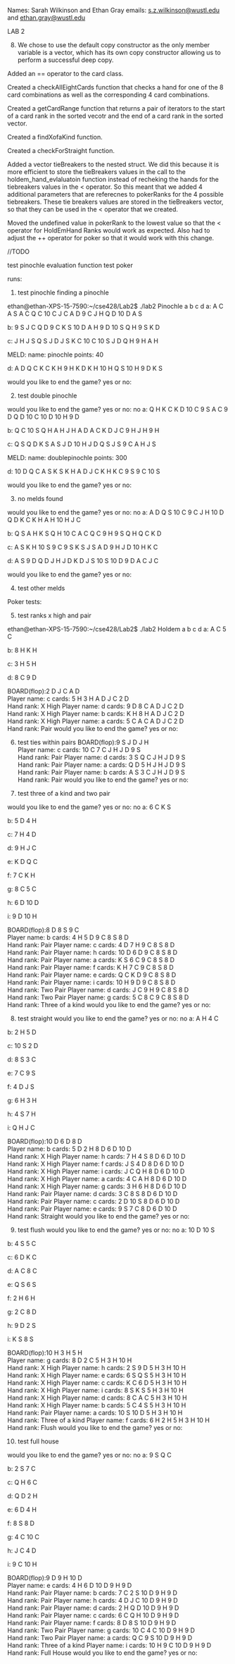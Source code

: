 Names: Sarah Wilkinson and Ethan Gray
emails: s.z.wilkinson@wustl.edu and ethan.gray@wustl.edu

LAB 2

8. We chose to use the default copy constructor as the only member variable is a vector, which has its own copy constructor allowing us to perform a successful deep copy.

Added an == operator to the card class.

Created a checkAllEightCards function that checks a hand for one of the 8 card combinations as well as the corresponding 4 card combinations.

Created a getCardRange function that returns a pair of iterators to the start of a card rank in the sorted vecotr and the end of a card rank in the sorted vector.

Created a findXofaKind function.

Created a checkForStraight function.

Added a vector<pokerrank> tieBreakers to the nested struct. We did this because it is more efficient to store the tieBreakers values in the call to the holdem_hand_evlaluatoin function instead of recheking the hands for the tiebreakers values in the < operator. So this meant that we added 4 additional parameters that are referecnes to pokerRanks for the 4 possible tiebreakers. These tie breakers values are stored in the tieBreakers vector<pokerRank>, so that they can be used in the < operator that we created.

Moved the undefined value in pokerRank to the lowest value so that the < operator for HoldEmHand Ranks would work as expected. Also had to adjust the ++ operator for poker so that it would work with this change.

//TODO

test pinochle evaluation function
test poker

runs:

1. test pinochle finding a pinochle

ethan@ethan-XPS-15-7590:~/cse428/Lab2$ ./lab2 Pinochle a b c d
a: A C A S A C Q C 10 C J C A D 9 C J H Q D 10 D A S

b: 9 S J C Q D 9 C K S 10 D A H 9 D 10 S Q H 9 S K D

c: J H J S Q S J D J S K C 10 C 10 S J D Q H 9 H A H

MELD: name: pinochle points: 40

d: A D Q C K C K H 9 H K D K H 10 H Q S 10 H 9 D K S

would you like to end the game? yes or no:

2. test double pinochle

would you like to end the game? yes or no:
no
a: Q H K C K D 10 C 9 S A C 9 D Q D 10 C 10 D 10 H 9 D

b: Q C 10 S Q H A H J H A D A C K D J C 9 H J H 9 H

c: Q S Q D K S A S J D 10 H J D Q S J S 9 C A H J S

MELD: name: doublepinochle points: 300

d: 10 D Q C A S K S K H A D J C K H K C 9 S 9 C 10 S

would you like to end the game? yes or no:

3. no melds found

would you like to end the game? yes or no:
no
a: A D Q S 10 C 9 C J H 10 D Q D K C K H A H 10 H J C

b: Q S A H K S Q H 10 C A C Q C 9 H 9 S Q H Q C K D

c: A S K H 10 S 9 C 9 S K S J S A D 9 H J D 10 H K C

d: A S 9 D Q D J H J D K D J S 10 S 10 D 9 D A C J C

would you like to end the game? yes or no:

4. test other melds

Poker tests:

5. test ranks x high and pair

ethan@ethan-XPS-15-7590:~/cse428/Lab2$ ./lab2 Holdem a b c d
a: A C 5 C

b: 8 H K H

c: 3 H 5 H

d: 8 C 9 D

BOARD(flop):2 D J C A D  
Player name: c
cards: 5 H 3 H A D J C 2 D  
 Hand rank: X High
Player name: d
cards: 9 D 8 C A D J C 2 D  
 Hand rank: X High
Player name: b
cards: K H 8 H A D J C 2 D  
 Hand rank: X High
Player name: a
cards: 5 C A C A D J C 2 D  
 Hand rank: Pair
would you like to end the game? yes or no:

6. test ties within pairs
   BOARD(flop):9 S J D J H  
   Player name: c
   cards: 10 C 7 C J H J D 9 S  
    Hand rank: Pair
   Player name: d
   cards: 3 S Q C J H J D 9 S  
    Hand rank: Pair
   Player name: a
   cards: Q D 5 H J H J D 9 S  
    Hand rank: Pair
   Player name: b
   cards: A S 3 C J H J D 9 S  
    Hand rank: Pair
   would you like to end the game? yes or no:

7. test three of a kind and two pair

would you like to end the game? yes or no:
no
a: 6 C K S

b: 5 D 4 H

c: 7 H 4 D

d: 9 H J C

e: K D Q C

f: 7 C K H

g: 8 C 5 C

h: 6 D 10 D

i: 9 D 10 H

BOARD(flop):8 D 8 S 9 C  
Player name: b
cards: 4 H 5 D 9 C 8 S 8 D  
 Hand rank: Pair
Player name: c
cards: 4 D 7 H 9 C 8 S 8 D  
 Hand rank: Pair
Player name: h
cards: 10 D 6 D 9 C 8 S 8 D  
 Hand rank: Pair
Player name: a
cards: K S 6 C 9 C 8 S 8 D  
 Hand rank: Pair
Player name: f
cards: K H 7 C 9 C 8 S 8 D  
 Hand rank: Pair
Player name: e
cards: Q C K D 9 C 8 S 8 D  
 Hand rank: Pair
Player name: i
cards: 10 H 9 D 9 C 8 S 8 D  
 Hand rank: Two Pair
Player name: d
cards: J C 9 H 9 C 8 S 8 D  
 Hand rank: Two Pair
Player name: g
cards: 5 C 8 C 9 C 8 S 8 D  
 Hand rank: Three of a kind
would you like to end the game? yes or no:

8. test straight
   would you like to end the game? yes or no:
   no
   a: A H 4 C

b: 2 H 5 D

c: 10 S 2 D

d: 8 S 3 C

e: 7 C 9 S

f: 4 D J S

g: 6 H 3 H

h: 4 S 7 H

i: Q H J C

BOARD(flop):10 D 6 D 8 D  
Player name: b
cards: 5 D 2 H 8 D 6 D 10 D  
 Hand rank: X High
Player name: h
cards: 7 H 4 S 8 D 6 D 10 D  
 Hand rank: X High
Player name: f
cards: J S 4 D 8 D 6 D 10 D  
 Hand rank: X High
Player name: i
cards: J C Q H 8 D 6 D 10 D  
 Hand rank: X High
Player name: a
cards: 4 C A H 8 D 6 D 10 D  
 Hand rank: X High
Player name: g
cards: 3 H 6 H 8 D 6 D 10 D  
 Hand rank: Pair
Player name: d
cards: 3 C 8 S 8 D 6 D 10 D  
 Hand rank: Pair
Player name: c
cards: 2 D 10 S 8 D 6 D 10 D  
 Hand rank: Pair
Player name: e
cards: 9 S 7 C 8 D 6 D 10 D  
 Hand rank: Straight
would you like to end the game? yes or no:

9. test flush
   would you like to end the game? yes or no:
   no
   a: 10 D 10 S

b: 4 S 5 C

c: 6 D K C

d: A C 8 C

e: Q S 6 S

f: 2 H 6 H

g: 2 C 8 D

h: 9 D 2 S

i: K S 8 S

BOARD(flop):10 H 3 H 5 H  
Player name: g
cards: 8 D 2 C 5 H 3 H 10 H  
 Hand rank: X High
Player name: h
cards: 2 S 9 D 5 H 3 H 10 H  
 Hand rank: X High
Player name: e
cards: 6 S Q S 5 H 3 H 10 H  
 Hand rank: X High
Player name: c
cards: K C 6 D 5 H 3 H 10 H  
 Hand rank: X High
Player name: i
cards: 8 S K S 5 H 3 H 10 H  
 Hand rank: X High
Player name: d
cards: 8 C A C 5 H 3 H 10 H  
 Hand rank: X High
Player name: b
cards: 5 C 4 S 5 H 3 H 10 H  
 Hand rank: Pair
Player name: a
cards: 10 S 10 D 5 H 3 H 10 H  
 Hand rank: Three of a kind
Player name: f
cards: 6 H 2 H 5 H 3 H 10 H  
 Hand rank: Flush
would you like to end the game? yes or no:

10. test full house

would you like to end the game? yes or no:
no
a: 9 S Q C

b: 2 S 7 C

c: Q H 6 C

d: Q D 2 H

e: 6 D 4 H

f: 8 S 8 D

g: 4 C 10 C

h: J C 4 D

i: 9 C 10 H

BOARD(flop):9 D 9 H 10 D  
Player name: e
cards: 4 H 6 D 10 D 9 H 9 D  
 Hand rank: Pair
Player name: b
cards: 7 C 2 S 10 D 9 H 9 D  
 Hand rank: Pair
Player name: h
cards: 4 D J C 10 D 9 H 9 D  
 Hand rank: Pair
Player name: d
cards: 2 H Q D 10 D 9 H 9 D  
 Hand rank: Pair
Player name: c
cards: 6 C Q H 10 D 9 H 9 D  
 Hand rank: Pair
Player name: f
cards: 8 D 8 S 10 D 9 H 9 D  
 Hand rank: Two Pair
Player name: g
cards: 10 C 4 C 10 D 9 H 9 D  
 Hand rank: Two Pair
Player name: a
cards: Q C 9 S 10 D 9 H 9 D  
 Hand rank: Three of a kind
Player name: i
cards: 10 H 9 C 10 D 9 H 9 D  
 Hand rank: Full House
would you like to end the game? yes or no:
